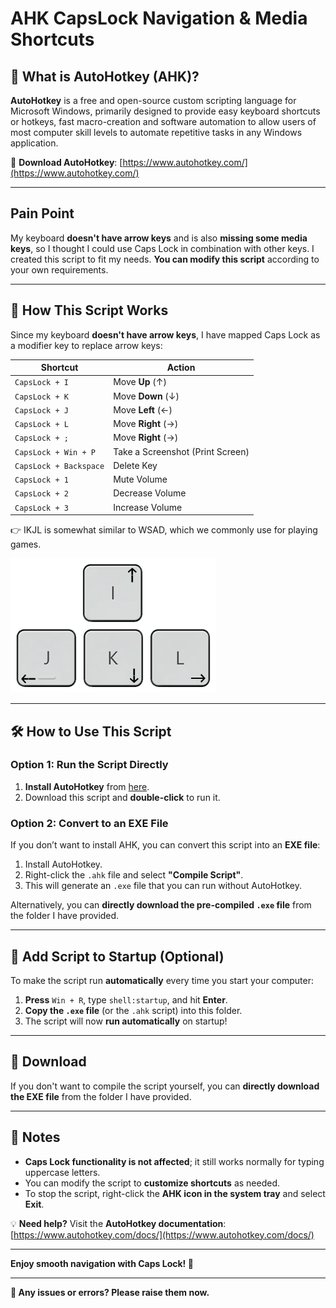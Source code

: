 # AHK CapsLock Navigation & Media Shortcuts

## 📌 What is AutoHotkey (AHK)?  
**AutoHotkey** is a free and open-source custom scripting language for Microsoft Windows, primarily designed to provide easy keyboard shortcuts or hotkeys, fast macro-creation and software automation to allow users of most computer skill levels to automate repetitive tasks in any Windows application.

🔗 **Download AutoHotkey**: [https://www.autohotkey.com/](https://www.autohotkey.com/)  

---

## Pain Point
My keyboard **doesn't have arrow keys** and is also **missing some media keys**, so I thought I could use Caps Lock in combination with other keys. 
I created this script to fit my needs. **You can modify this script** according to your own requirements.

---

## 🚀 How This Script Works  
Since my keyboard **doesn't have arrow keys**, I have mapped Caps Lock as a modifier key to replace arrow keys:  

| **Shortcut** | **Action** |
|-------------|-----------|
| `CapsLock + I` | Move **Up** (↑) |
| `CapsLock + K` | Move **Down** (↓) |
| `CapsLock + J` | Move **Left** (←) |
| `CapsLock + L` | Move **Right** (→) |
| `CapsLock + ;` | Move **Right** (→) |
| `CapsLock + Win + P` | Take a Screenshot (Print Screen) |
| `CapsLock + Backspace` | Delete Key |
| `CapsLock + 1` | Mute Volume |
| `CapsLock + 2` | Decrease Volume |
| `CapsLock + 3` | Increase Volume |


👉 IKJL is somewhat similar to WSAD, which we commonly use for playing games.

![IKJL](https://github.com/sharadbarad/daily-scripts/blob/main/AHK%20Arrowless%20Keyboard%20(CapsLock%20Edition)/assets/ikjl-asset.png)

---

## 🛠 How to Use This Script  

### **Option 1: Run the Script Directly**
1. **Install AutoHotkey** from [here](https://www.autohotkey.com/).  
2. Download this script and **double-click** to run it.  

### **Option 2: Convert to an EXE File**  
If you don’t want to install AHK, you can convert this script into an **EXE file**:  
1. Install AutoHotkey.  
2. Right-click the `.ahk` file and select **"Compile Script"**.  
3. This will generate an `.exe` file that you can run without AutoHotkey.  

Alternatively, you can **directly download the pre-compiled `.exe` file** from the folder I have provided.

---

## 🔄 Add Script to Startup (Optional)  
To make the script run **automatically** every time you start your computer:  
1. **Press** `Win + R`, type `shell:startup`, and hit **Enter**.  
2. **Copy the `.exe` file** (or the `.ahk` script) into this folder.  
3. The script will now **run automatically** on startup!  

---

## 📂 Download  
If you don't want to compile the script yourself, you can **directly download the EXE file** from the folder I have provided.

---

## 📝 Notes  
- **Caps Lock functionality is not affected**; it still works normally for typing uppercase letters.  
- You can modify the script to **customize shortcuts** as needed.  
- To stop the script, right-click the **AHK icon in the system tray** and select **Exit**.  

💡 **Need help?** Visit the **AutoHotkey documentation**: [https://www.autohotkey.com/docs/](https://www.autohotkey.com/docs/)  

---

**Enjoy smooth navigation with Caps Lock! 🚀** 

---

**🤝 Any issues or errors? Please raise them now.**
